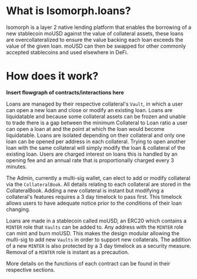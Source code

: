 # What is Isomorph.loans?

Isomorph is a layer 2 native lending platform that enables the borrowing of a new stablecoin moUSD against the value of collateral assets, these loans are overcollateralized to ensure the value backing each loan exceeds the value of the given loan. 
moUSD can then be swapped for other commonly accepted stablecoins and used elsewhere in DeFi. 

# How does it work?

**Insert flowgraph of contracts/interactions here**

Loans are managed by their respective collateral's `Vault`, in which a user can open a new loan and close or modify an existing loan. 
Loans are liquidatable and because some collateral assets can be frozen and unable to trade there is a gap between the minimum Collateral to Loan ratio a user can open a loan at and the point at which the loan would become liquidatable. 
Loans are isolated depending on their collateral and only one loan can be opened per address in each collateral. Trying to open another loan with the same collateral will simply modify the loan & collateral of the existing loan. Users are charged interest on loans this is handled by an opening fee and an annual rate that is proportionally charged every 3 minutes. 

The Admin, currently a multi-sig wallet, can elect to add or modify collateral via the `CollateralBook`. All details relating to each collateral are stored in the CollateralBook. Adding a new collateral is instant but modifying a collateral's features requires a 3 day timelock to pass first. This timelock allows users to have adequate notice prior to the conditions of their loan changing. 

Loans are made in a stablecoin called moUSD, an ERC20 which contains a `MINTER` role that `Vaults` can be added to. Any address with the `MINTER` role can mint and burn moUSD. This makes the design modular allowing the multi-sig to add new `Vaults` in order to support new collaterals. The addition of a new `MINTER` is also protected by a 3 day timelock  as a security measure. Removal of a `MINTER` role is instant as a precaution.

More details on the functions of each contract can be found in their respective sections. 

